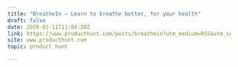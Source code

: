 ```yaml
---
title: "BreatheIn — Learn to breathe better, for your health"
draft: false
date: 2020-01-11T11:04:28Z
link: https://www.producthunt.com/posts/breathein?utm_medium=RSS&utm_source=hune
site: www.producthunt.com
topic: product hunt  

---
```

